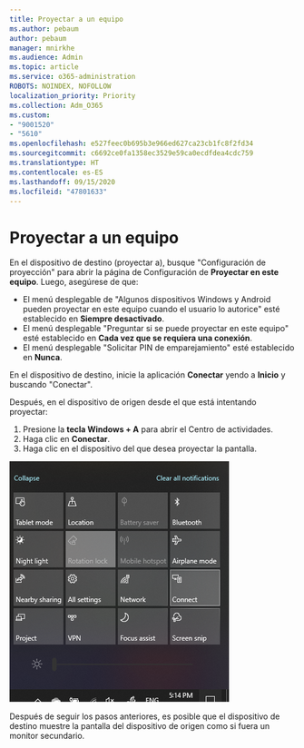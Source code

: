 ```yaml
---
title: Proyectar a un equipo
ms.author: pebaum
author: pebaum
manager: mnirkhe
ms.audience: Admin
ms.topic: article
ms.service: o365-administration
ROBOTS: NOINDEX, NOFOLLOW
localization_priority: Priority
ms.collection: Adm_O365
ms.custom:
- "9001520"
- "5610"
ms.openlocfilehash: e527feec0b695b3e966ed627ca23cb1fc8f2fd34
ms.sourcegitcommit: c6692ce0fa1358ec3529e59ca0ecdfdea4cdc759
ms.translationtype: HT
ms.contentlocale: es-ES
ms.lasthandoff: 09/15/2020
ms.locfileid: "47801633"
---
```

# <a name="project-to-a-pc"></a>Proyectar a un equipo

En el dispositivo de destino (proyectar a), busque "Configuración de proyección" para abrir la página de Configuración de **Proyectar en este equipo**. Luego, asegúrese de que:
- El menú desplegable de "Algunos dispositivos Windows y Android pueden proyectar en este equipo cuando el usuario lo autorice" esté establecido en **Siempre desactivado**.
- El menú desplegable "Preguntar si se puede proyectar en este equipo" esté establecido en **Cada vez que se requiera una conexión**.
- El menú desplegable "Solicitar PIN de emparejamiento" esté establecido en **Nunca**.

En el dispositivo de destino, inicie la aplicación **Conectar** yendo a **Inicio** y buscando "Conectar".

Después, en el dispositivo de origen desde el que está intentando proyectar:

1. Presione la **tecla Windows + A** para abrir el Centro de actividades.
2. Haga clic en **Conectar**.
3. Haga clic en el dispositivo del que desea proyectar la pantalla.

![Proyectar a un equipo](media/project-to-a-pc.png)

Después de seguir los pasos anteriores, es posible que el dispositivo de destino muestre la pantalla del dispositivo de origen como si fuera un monitor secundario.
